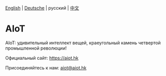 [English](../readme.md) | [Deutsche](./deutsche.md) | русский | [中文](./中文.md)

# AIoT

AIoT: удивительный интеллект вещей, краеугольный камень четвертой промышленной революции!

Официальный сайт: https://aiot.hk

Присоединяйтесь к нам: aiot@aiot.hk
